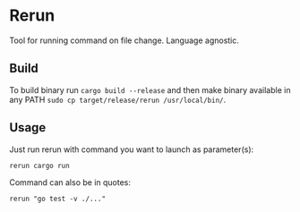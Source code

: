 # Rerun

Tool for running command on file change. Language agnostic.

## Build

To build binary run `cargo build --release` and then make binary available in any PATH `sudo cp target/release/rerun /usr/local/bin/`.

## Usage

Just run rerun with command you want to launch as parameter(s):

```shell
rerun cargo run
```

Command can also be in quotes:

```shell
rerun "go test -v ./..."
```